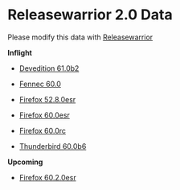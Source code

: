 

Releasewarrior 2.0 Data
=======================

Please modify this data with [Releasewarrior](https://github.com/mozilla-releng/releasewarrior-2.0)

**Inflight**

* [Devedition 61.0b2](/inflight/devedition/devedition-devedition-61.0b2.md)

* [Fennec 60.0](/inflight/fennec/fennec-release-60.0.md)

* [Firefox 52.8.0esr](/inflight/firefox/firefox-esr-52.8.0esr.md)

* [Firefox 60.0esr](/inflight/firefox/firefox-esr-60.0esr.md)

* [Firefox 60.0rc](/inflight/firefox/firefox-release-rc-60.0rc.md)

* [Thunderbird 60.0b6](/inflight/thunderbird/thunderbird-beta-60.0b6.md)

**Upcoming**

* [Firefox 60.2.0esr](/upcoming/firefox/firefox-esr-60.2.0esr.md)

